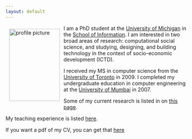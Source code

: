 ```yaml
---
layout: default
---
```


<img style="width=305px;height=435px;float:left;padding:10px;"
src="/image/personal-photo.jpg" alt="profile picture" width="138" height="197">

I am a PhD student at the [University of Michigan](http://www.umich.edu) in the
[School of Information](http://si.umich.edu).  I am interested in two broad areas of research: computational social science, and studying, designing, and building technology in the context of socio-economic development (ICTD).

I received my MS in computer science from the [University of Toronto](http://www.toronto.edu) in 2009. I completed my undergraduate education in computer engineering at the [University of Mumbai](http://www.mu.ac.in) in 2007.

Some of my current research is listed in on [this page](/Research/).

My teaching experience is listed [here](/Teaching/).

If you want a pdf of my CV, you can get that [here](/cv/cv.pdf)

